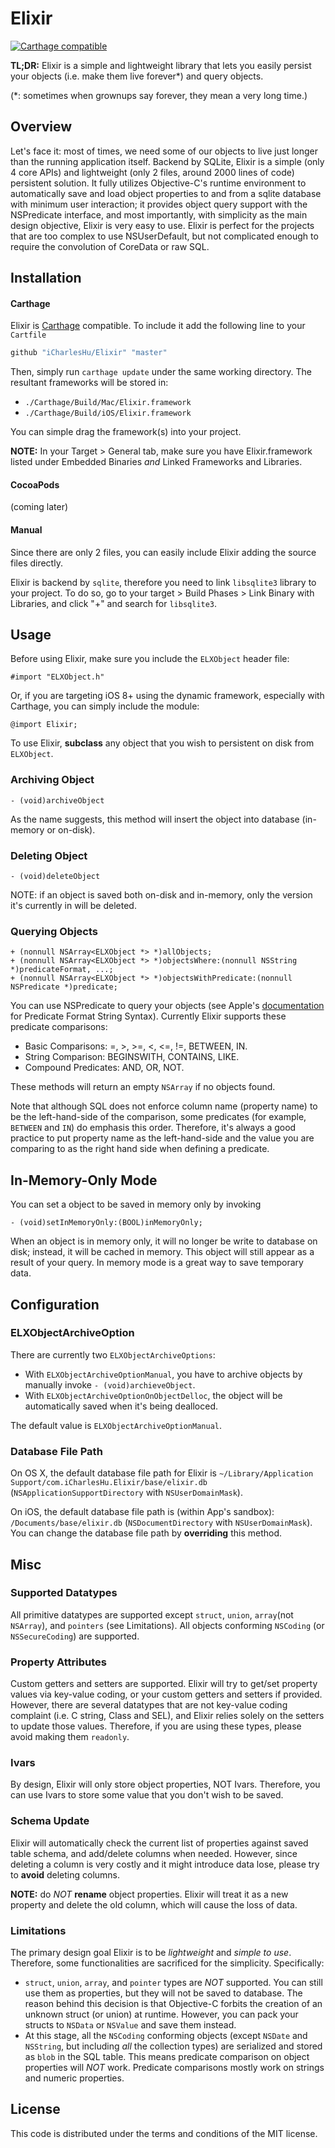 # Elixir
[![Carthage compatible](https://img.shields.io/badge/Carthage-compatible-4BC51D.svg?style=flat)](https://github.com/Carthage/Carthage)

**TL;DR:** Elixir is a simple and lightweight library that lets you easily persist your objects (i.e. make them live forever*) and query objects.

(*: sometimes when grownups say forever, they mean a very long time.)

## Overview
Let's face it: most of times, we need some of our objects to live just longer than the running application itself. Backend by SQLite, Elixir is a simple (only 4 core APIs) and lightweight (only 2 files, around 2000 lines of code) persistent solution. It fully utilizes Objective-C's runtime environment to automatically save and load object properties to and from a sqlite database with minimum user interaction; it provides object query support with the NSPredicate interface, and most importantly, with simplicity as the main design objective, Elixir is very easy to use. Elixir is perfect for the projects that are too complex to use NSUserDefault, but not complicated enough to require the convolution of CoreData or raw SQL.

## Installation
#### Carthage
Elixir is [Carthage](https://github.com/Carthage/Carthage) compatible. To include it add the following line to your `Cartfile`
```bash
github "iCharlesHu/Elixir" "master"
```
Then, simply run `carthage update` under the same working directory. The resultant frameworks will be stored in:
- `./Carthage/Build/Mac/Elixir.framework`
- `./Carthage/Build/iOS/Elixir.framework`

You can simple drag the framework(s) into your project.

**NOTE:** In your Target > General tab, make sure you have Elixir.framework listed under Embedded Binaries *and* Linked Frameworks and Libraries.

#### CocoaPods
(coming later)

#### Manual
Since there are only 2 files, you can easily include Elixir adding the source files directly.

Elixir is backend by `sqlite`, therefore you need to link `libsqlite3` library to your project. To do so, go to your target > Build Phases > Link Binary with Libraries, and click "+" and search for `libsqlite3`.

## Usage
Before using Elixir, make sure you include the `ELXObject` header file:
```obj-c
#import "ELXObject.h"
```
Or, if you are targeting iOS 8+ using the dynamic framework, especially with Carthage, you can simply include the module:
```obj-c
@import Elixir;
```

To use Elixir, **subclass** any object that you wish to persistent on disk from `ELXObject`.

### Archiving Object
```obj-c
- (void)archiveObject
```
As the name suggests, this method will insert the object into database (in-memory or on-disk).

### Deleting Object
```obj-c
- (void)deleteObject
```
NOTE: if an object is saved both on-disk and in-memory, only the version it's currently in will be deleted.

### Querying Objects
```obj-c
+ (nonnull NSArray<ELXObject *> *)allObjects;
+ (nonnull NSArray<ELXObject *> *)objectsWhere:(nonnull NSString *)predicateFormat, ...;
+ (nonnull NSArray<ELXObject *> *)objectsWithPredicate:(nonnull NSPredicate *)predicate;
```
You can use NSPredicate to query your objects (see Apple's [documentation](https://developer.apple.com/library/ios/documentation/Cocoa/Conceptual/Predicates/Articles/pSyntax.html) for Predicate Format String Syntax). Currently Elixir supports these predicate comparisons:
- Basic Comparisons: =, >, >=, <, <=, !=, BETWEEN, IN.
- String Comparison: BEGINSWITH, CONTAINS, LIKE.
- Compound Predicates: AND, OR, NOT.

These methods will return an empty `NSArray` if no objects found.

Note that although SQL does not enforce column name (property name) to be the left-hand-side of the comparison, some predicates (for example, `BETWEEN` and `IN`) do emphasis this order. Therefore, it's always a good practice to put property name as the left-hand-side and the value you are comparing to as the right hand side when defining a predicate.

## In-Memory-Only Mode
You can set a object to be saved in memory only by invoking
```obj-c
- (void)setInMemoryOnly:(BOOL)inMemoryOnly;
```
When an object is in memory only, it will no longer be write to database on disk; instead, it will be cached in memory. This object will still appear as a result of your query. In memory mode is a great way to save temporary data.

## Configuration
### ELXObjectArchiveOption
There are currently two `ELXObjectArchiveOptions`:
- With `ELXObjectArchiveOptionManual`, you have to archive objects by manually invoke `- (void)archieveObject`.
- With `ELXObjectArchiveOptionOnObjectDelloc`, the object will be automatically saved when it's being dealloced.

The default value is `ELXObjectArchiveOptionManual`.

### Database File Path
On OS X, the default database file path for Elixir is `~/Library/Application Support/com.iCharlesHu.Elixir/base/elixir.db` (`NSApplicationSupportDirectory` with `NSUserDomainMask`).

On iOS, the default database file path is (within App's sandbox): `/Documents/base/elixir.db` (`NSDocumentDirectory` with `NSUserDomainMask`).
You can change the database file path by **overriding** this method.

## Misc
### Supported Datatypes
All primitive datatypes are supported except `struct`, `union`, `array`(not `NSArray`), and `pointers` (see Limitations). All objects conforming `NSCoding` (or `NSSecureCoding`) are supported.

### Property Attributes
Custom getters and setters are supported. Elixir will try to get/set property values via key-value coding, or your custom getters and setters if provided. However, there are several datatypes that are not key-value coding complaint (i.e. C string, Class and SEL), and Elixir relies solely on the setters to update those values. Therefore, if you are using these types, please avoid making them `readonly`.

### Ivars
By design, Elixir will only store object properties, NOT Ivars. Therefore, you can use Ivars to store some value that you don't wish to be saved.

### Schema Update
Elixir will automatically check the current list of properties against saved table schema, and add/delete columns when needed. However, since deleting a column is very costly and it might introduce data lose, please try to **avoid** deleting columns.


**NOTE:** do *NOT* **rename** object properties. Elixir will treat it as a new property and delete the old column, which will cause the loss of data.

### Limitations
The primary design goal Elixir is to be *lightweight* and *simple to use*. Therefore, some functionalities are sacrificed for the simplicity. Specifically:
- `struct`, `union`, `array`, and `pointer` types are *NOT* supported. You can still use them as properties, but they will not be saved to database. The reason behind this decision is that Objective-C forbits the creation of an unknown struct (or union) at runtime. However, you can pack your structs to `NSData` or `NSValue` and save them instead.
- At this stage, all the `NSCoding` conforming objects (except `NSDate` and `NSString`, but including *all* the collection types) are serialized and stored as `blob` in the SQL table. This means predicate comparison on object properties will *NOT* work. Predicate comparisons mostly work on strings and numeric properties.

## License
This code is distributed under the terms and conditions of the MIT license.